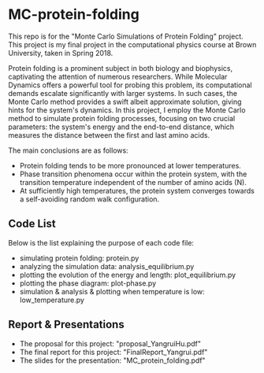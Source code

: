 # MC-protein-folding

This repo is for the "Monte Carlo Simulations of Protein Folding" project. This project is my final project in the computational physics course at Brown University, taken in Spring 2018.

Protein folding is a prominent subject in both biology and biophysics, captivating the attention of numerous researchers. While Molecular Dynamics offers a powerful tool for probing this problem, its computational demands escalate significantly with larger systems. In such cases, the Monte Carlo method provides a swift albeit approximate solution, giving hints for the system's dynamics. In this project, I employ the Monte Carlo method to simulate protein folding processes, focusing on two crucial parameters: the system's energy and the end-to-end distance, which measures the distance between the first and last amino acids.

The main conclusions are as follows:

  - Protein folding tends to be more pronounced at lower temperatures.
  - Phase transition phenomena occur within the protein system, with the transition temperature independent of the number of amino acids (N).
  - At sufficiently high temperatures, the protein system converges towards a self-avoiding random walk configuration. 

## Code List
Below is the list explaining the purpose of each code file:

- simulating protein folding: protein.py
- analyzing the simulation data: analysis_equilibrium.py
- plotting the evolution of the energy and length: plot_equilibrium.py
- plotting the phase diagram: plot-phase.py
- simulation & analysis & plotting when temperature is low: low_temperature.py

## Report & Presentations
- The proposal for this project:  "proposal_YangruiHu.pdf"
- The final report for this project: "FinalReport_Yangrui.pdf"
- The slides for the presentation: "MC_protein_folding.pdf"
